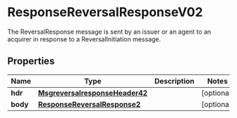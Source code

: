 

# ResponseReversalResponseV02

The ReversalResponse message is sent by an issuer or an agent to an acquirer in response to a ReversalInitiation message.

## Properties

| Name | Type | Description | Notes |
|------------ | ------------- | ------------- | -------------|
|**hdr** | [**MsgreversalresponseHeader42**](MsgreversalresponseHeader42.md) |  |  [optional] |
|**body** | [**ResponseReversalResponse2**](ResponseReversalResponse2.md) |  |  [optional] |



